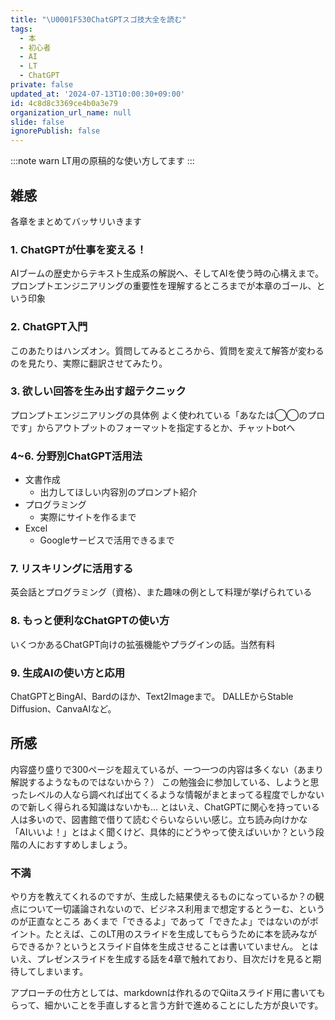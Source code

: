 ```yaml
---
title: "\U0001F530ChatGPTスゴ技大全を読む"
tags:
  - 本
  - 初心者
  - AI
  - LT
  - ChatGPT
private: false
updated_at: '2024-07-13T10:00:30+09:00'
id: 4c8d8c3369ce4b0a3e79
organization_url_name: null
slide: false
ignorePublish: false
---
```


:::note warn
LT用の原稿的な使い方してます
:::

## 雑感
各章をまとめてバッサリいきます

### 1. ChatGPTが仕事を変える！
AIブームの歴史からテキスト生成系の解説へ、そしてAIを使う時の心構えまで。
プロンプトエンジニアリングの重要性を理解するところまでが本章のゴール、という印象

### 2. ChatGPT入門
このあたりはハンズオン。質問してみるところから、質問を変えて解答が変わるのを見たり、実際に翻訳させてみたり。

### 3. 欲しい回答を生み出す超テクニック
プロンプトエンジニアリングの具体例
よく使われている「あなたは◯◯のプロです」からアウトプットのフォーマットを指定するとか、チャットbotへ

### 4~6. 分野別ChatGPT活用法
- 文書作成
  - 出力してほしい内容別のプロンプト紹介
- プログラミング
  - 実際にサイトを作るまで
- Excel
  - Googleサービスで活用できるまで

### 7. リスキリングに活用する
英会話とプログラミング（資格）、また趣味の例として料理が挙げられている

### 8. もっと便利なChatGPTの使い方
いくつかあるChatGPT向けの拡張機能やプラグインの話。当然有料

### 9. 生成AIの使い方と応用
ChatGPTとBingAI、Bardのほか、Text2Imageまで。
DALLEからStable Diffusion、CanvaAIなど。

## 所感
内容盛り盛りで300ページを超えているが、一つ一つの内容は多くない（あまり解説するようなものではないから？）
この勉強会に参加している、しようと思ったレベルの人なら調べれば出てくるような情報がまとまってる程度でしかないので新しく得られる知識はないかも…
とはいえ、ChatGPTに関心を持っている人は多いので、図書館で借りて読むぐらいならいい感じ。立ち読み向けかな
「AIいいよ！」とはよく聞くけど、具体的にどうやって使えばいいか？という段階の人におすすめしましょう。

### 不満
やり方を教えてくれるのですが、生成した結果使えるものになっているか？の観点について一切議論されないので、ビジネス利用まで想定するとうーむ、というのが正直なところ
あくまで「できるよ」であって「できたよ」ではないのがポイント。たとえば、このLT用のスライドを生成してもらうために本を読みながらできるか？というとスライド自体を生成させることは書いていません。
とはいえ、プレゼンスライドを生成する話を4章で触れており、目次だけを見ると期待してしまいます。

アプローチの仕方としては、markdownは作れるのでQiitaスライド用に書いてもらって、細かいことを手直しすると言う方針で進めることにした方が良いです。
